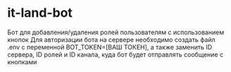 # it-land-bot
Бот для добавления/удаления ролей пользователям с использованием кнопок
Для авторизации бота на сервере необходимо создать файл .env с переменной BOT_TOKEN=[ВАШ ТОКЕН], а также заменить ID сервера, ID ролей и ID канала, куда бот будет отправлять сообщение с кнопками
